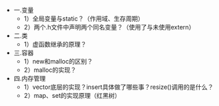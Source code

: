 * 一.变量
    * 1）全局变量与static？（作用域、生存周期）
    * 2）两个.h文件中声明两个同名变量？（使用了与未使用extern） 
* 二.类
    * 1）虚函数继承的原理？ 
* 三.容器
    * 1）new和malloc的区别？
    * 2）malloc的实现？
* 四.内存管理
    * 1）vector底层的实现？insert具体做了哪些事？resize()调用的是什么？
    * 2）map、set的实现原理（红黑树）